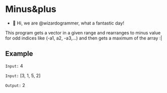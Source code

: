 # Minus&plus
- 👋 Hi, we are @wizardogrammer, what a fantastic day!

This program gets a vector in a given range and rearranges to minus value for odd indices like (-a1, a2, -a3,...) and then gets a maximum of the array :|

## Example

`Input:` 4

`Input:` [3, 1, 5, 2]

`Output:` 2
